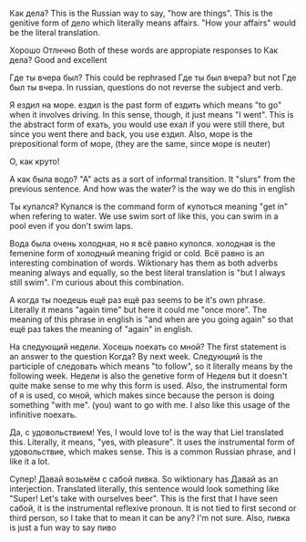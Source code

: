 Как дела?
This is the Russian way to say, "how are things". This is the genitive form of
дело which literally means affairs. "How your affairs" would be the literal
translation.

Хорошо
Отлнчно
Both of these words are appropiate responses to Как дела? Good and excellent

Где ты вчера был?
This could be rephrased Где ты был вчера? but not Где был ты вчера. In russian,
questions do not reverse the subject and verb.

Я ездил на море.
ездил is the past form of ездить which means "to go" when it involves driving.
In this sense, though, it just means "I went". This is the abstract form of
ехать, you would use ехал if you were still there, but since you went there and
back, you use ездил. Also, море is the prepositional form of море, (they are
the same, since море is neuter)

О, как круто!

А как была водо?
"А" acts as a sort of informal transition. It "slurs" from the previous
sentence. And how was the water? is the way we do this in english

Ты купался?
Купался is the command form of купоться meaning "get in" when refering to
water. We use swim sort of like this, you can swim in a pool even if you don't
swim laps.

Вода была очень холодная, но я всё равно куполся.
холодная is the femenine form of холодный meaning frigid or cold. Всё равно is
an interesting combination of words. Wiktionary has them as both adverbs
meaning always and equally, so the best literal translation is "but I always
still swim". I'm curious about this combination.

А когда ты поедешь ещё раз
ещё раз seems to be it's own phrase. Literally it means "again time" but here
it could me "once more". The meaning of this phrase in english is "and when are
you going again" so that ещё раз takes the meaning of "again" in english.

На следующий недели. Хосешь поехать со мной?
The first statement is an answer to the question Когда? By next week. Следующий
is the participle of следовать which means "to follow", so it literally means
by the following week. Недели is also the genetive form of Неделя but it
doesn't quite make sense to me why this form is used. Also, the instrumental
form of я is used, со мной, which makes since because the person is doing
something "with me". (you) want to go with me. I also like this usage of the
infinitive поехать.

Да, с удовольствием!
Yes, I would love to! is the way that Liel translated this. Literally, it
means, "yes, with pleasure". It uses the instrumental form of удовольствие,
which makes sense. This is a common Russian phrase, and I like it a lot.

Супер! Давай возьмём с сабой пивка.
So wiktionary has Давай as an interjection. Translated literally, this sentence
would look something like "Super! Let's take with ourselves beer". This is the
first that I have seen сабой, it is the instrumental reflexive pronoun. It is
not tied to first second or third person, so I take that to mean it can be any?
I'm not sure. Also, пивка is just a fun way to say пиво
